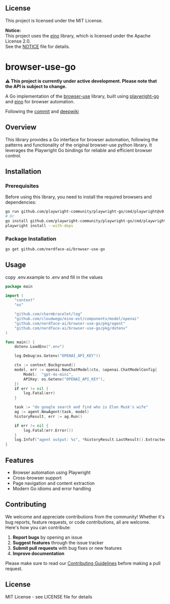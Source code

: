 ## License

This project is licensed under the MIT License.

**Notice:**  
This project uses the [eino](https://github.com/cloudwego/eino) library, which is licensed under the Apache License 2.0.  
See the [NOTICE](./NOTICE) file for details.
# browser-use-go

**⚠️ This project is currently under active development. Please note that the API is subject to change.**

A Go implementation of the [browser-use](https://github.com/browser-use/browser-use) library, built using [playwright-go](https://github.com/playwright-community/playwright-go) and [eino](https://github.com/cloudwego/eino) for browser automation.

Following the [commit](https://github.com/browser-use/browser-use/tree/e280cab621afc4a1c900d8a905f6503602b6a6d9) and [deepwiki](https://deepwiki.com/browser-use/browser-use)

## Overview

This library provides a Go interface for browser automation, following the patterns and functionality of the original browser-use python library. It leverages the Playwright Go bindings for reliable and efficient browser control.

## Installation

### Prerequisites

Before using this library, you need to install the required browsers and dependencies:

```bash
go run github.com/playwright-community/playwright-go/cmd/playwright@v0.5101.0 install --with-deps
# Or
go install github.com/playwright-community/playwright-go/cmd/playwright@v0.5101.0
playwright install --with-deps
```

### Package Installation

```bash
go get github.com/nerdface-ai/browser-use-go
```

## Usage

copy .env.example to .env and fill in the values

```go
package main

import (
	"context"
	"os"

	"github.com/charmbracelet/log"
	"github.com/cloudwego/eino-ext/components/model/openai"
	"github.com/nerdface-ai/browser-use-go/pkg/agent"
	"github.com/nerdface-ai/browser-use-go/pkg/dotenv"
)

func main() {
	dotenv.LoadEnv(".env")

	log.Debug(os.Getenv("OPENAI_API_KEY"))

	ctx := context.Background()
	model, err := openai.NewChatModel(ctx, &openai.ChatModelConfig{
		Model:  "gpt-4o-mini",
		APIKey: os.Getenv("OPENAI_API_KEY"),
	})
	if err != nil {
		log.Fatal(err)
	}

	task := "do google search and find who is Elon Musk's wife"
	ag := agent.NewAgent(task, model)
	historyResult, err := ag.Run()

	if err != nil {
		log.Fatal(err.Error())
	}
	log.Infof("agent output: %s", *historyResult.LastResult().ExtractedContent)
}
```

## Features

- Browser automation using Playwright
- Cross-browser support
- Page navigation and content extraction
- Modern Go idioms and error handling

## Contributing

We welcome and appreciate contributions from the community! Whether it's bug reports, feature requests, or code contributions, all are welcome. Here's how you can contribute:

1. **Report bugs** by opening an issue
2. **Suggest features** through the issue tracker
3. **Submit pull requests** with bug fixes or new features
4. **Improve documentation**

Please make sure to read our [Contributing Guidelines](CONTRIBUTING.md) before making a pull request.

## License

MIT License - see LICENSE file for details

